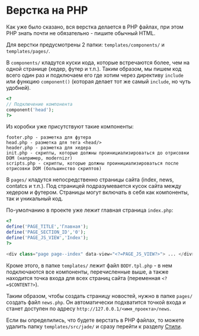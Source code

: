 # Верстка на PHP

Как уже было сказано, вся верстка делается в PHP файлах, при этом PHP знать почти не обязательно - пишите обычный HTML.

Для верстки предусмотрены 2 папки: `templates/components/` и `templates/pages/`.

В `components/` кладутся куски кода, которые встречаются более, чем на одной странице (хедер, футер и т.п.). Таким образом, мы пишем код всего один раз и подключаем его где хотим через директиву `include` или функцию `component()` (которая делает тот же самый `include`, но чуть удобней).

```php
<? 
// Подключение компонента
component('head'); 
?>
```

Из коробки уже присутствуют такие компоненты:

```
footer.php - разметка для футера
head.php - разметка для тега <head/>
header.php - разметка для хедера
init.php - скрипты, которые должны проинициализироваться до отрисовки DOM (например, modernizr)
scripts.php - скрипты, которые должны проинициализироваться после отрисовки DOM (большинство скриптов)
```

В `pages/` кладутся непосредственно страницы сайта (index, news, contatcs и т.п.). Под страницей подразумевается кусок сайта между хедером и футером. Страницы могут включать в себя как компоненты, так и уникальный код.

По-умолчанию в проекте уже лежит главная страница `index.php`:
```php
<?
define('PAGE_TITLE','Главная');
define('PAGE_SECTION_ID','0');
define('PAGE_JS_VIEW','Index');
?>

<div class="page page--index" data-view="<?=PAGE_JS_VIEW?>"> ... </div>
```

Кроме этого, в папке `templates/` лежит файл `BODY.tpl.php` - в нем подключаются все компоненты, перечисленные выше, а также находится точка входа для всех страниц сайта (переменная `<?=$CONTENT?>`). 

Таким образом, чтобы создать страницу новостей, нужно в папке `pages/` создать файл `news.php`. Он автоматически подхватится точкой входа и станет доступен по адресу `http://127.0.0.1/<имя_проекта>/news`.

Если вы определились, что будете верстать в PHP файлах, то можете удалить папку `templates/src/jade/` и сразу перейти к разделу [Стили](css.md).

